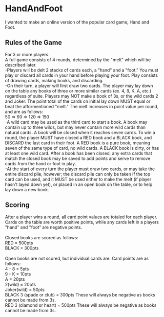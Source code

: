 # HandAndFoot
I wanted to make an online version of the popular card game, Hand and Foot.

## Rules of the Game
For 3 or more players\
A full game consists of 4 rounds, determined by the "melt" which will be described later.\
-Players will be delt 2 stacks of cards each, a "hand" and a "foot." You must play or discard all cards in your hand before playing your foot.  Play consists of drawing cards, making books, and discarding. \
-On their turn, a player will first draw two cards.  The player may lay down on the table any books of three or more similar cards (ex. 4, 8, K, A, etc.) regardless of suite. Players may NOT make a book of 3s, or the wild cards 2 and Joker.  The point total of the cards on initial lay down MUST equal or beat the afformentioned "melt."  The melt increases in point value per round, and are as follows:\
50 => 90 => 120 => 150\
-A wild card may be used as the third card to start a book.  A book may contain up to three wilds, but may never contain more wild cards than natural cards.  A book will be closed when it reaches seven cards.  To win a round, the player MUST have closed a RED book and a BLACK book, and DISCARD the last card in their foot.  A RED book is a pure book, meaning seven of the same type of card, no wild cards.  A BLACK book is dirty, or has at least one wild card.  After a book has been closed, any extra cards that match the closed book may be saved to add points and serve to remove cards from the hand or foot in play.\
-At the start of every turn the player must draw two cards, or may take the entire discard pile, however; the discard pile can only be taken if the top card can be used, and it MUST be used either to make the melt (if player hasn't layed down yet), or placed in an open book on the table, or to help lay down a new book.

## Scoring
After a player wins a round, all card point values are totaled for each player. Cards on the table are worth positive points, while any cards left in a players "hand" and "foot" are negative points.\
\
Closed books are scored as follows: \
RED = 500pts \
BLACK = 300pts\
\
Open books are not scored, but individual cards are.  Card points are as follows:\
4 - 8 = 5pts\
9 - K = 10pts\
  A   = 20pts\
2(wild) = 20pts\
Joker(wild) = 50pts\
BLACK 3 (spade or club) = 300pts  These will always be negative as books cannot be made from 3s.\
RED 3 (diamond or heart) = 500pts  These will always be negative as books cannot be made from 3s.
